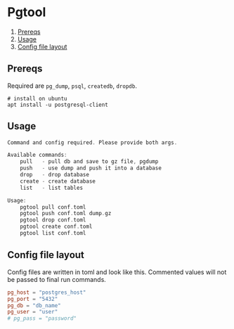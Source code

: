 # Pgtool

<!--- mdtoc: toc begin -->

1. [Prereqs](#prereqs)
2. [Usage](#usage)
3. [Config file layout](#config-file-layout)<!--- mdtoc: toc end -->

## Prereqs

Required are `pg_dump`, `psql`, `createdb`, `dropdb`.

```shell
# install on ubuntu
apt install -u postgresql-client
```

## Usage

```go mdox-exec="cat doc/help.txt"
Command and config required. Please provide both args.

Available commands:
    pull   - pull db and save to gz file, pgdump
    push   - use dump and push it into a database
    drop   - drop database
    create - create database
    list   - list tables

Usage:
    pgtool pull conf.toml
    pgtool push conf.toml dump.gz
    pgtool drop conf.toml
    pgtool create conf.toml
    pgtool list conf.toml
```

## Config file layout

Config files are written in toml and look like this. Commented values will not be passed to final run commands.

```toml
pg_host = "postgres_host"
pg_port = "5432"
pg_db = "db_name"
pg_user = "user"
# pg_pass = "password"
```

